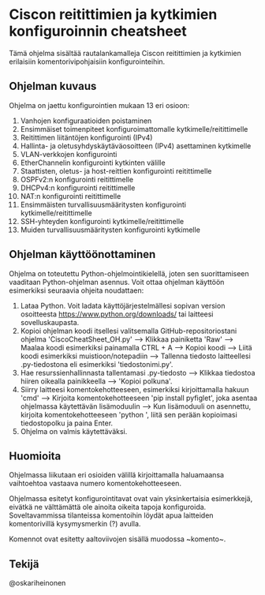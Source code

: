 # Ciscon reitittimien ja kytkimien konfiguroinnin cheatsheet

Tämä ohjelma sisältää rautalankamalleja Ciscon reitittimien ja kytkimien erilaisiin komentorivipohjaisiin konfigurointeihin. 

## Ohjelman kuvaus

Ohjelma on jaettu konfigurointien mukaan 13 eri osioon:

1. Vanhojen konfiguraatioiden poistaminen
2. Ensimmäiset toimenpiteet konfiguroimattomalle kytkimelle/reitittimelle
3. Reitittimen liitäntöjen konfigurointi (IPv4)
4. Hallinta- ja oletusyhdyskäytäväosoitteen (IPv4) asettaminen kytkimelle
5. VLAN-verkkojen konfigurointi
6. EtherChannelin konfigurointi kytkinten välille
7. Staattisten, oletus- ja host-reittien konfigurointi reitittimelle
8. OSPFv2:n konfigurointi reitittimelle
9. DHCPv4:n konfigurointi reitittimelle
10. NAT:n konfigurointi reitittimelle
11. Ensimmäisten turvallisuusmääritysten konfigurointi kytkimelle/reitittimelle
12. SSH-yhteyden konfigurointi kytkimelle/reitittimelle
13. Muiden turvallisuusmääritysten konfigurointi kytkimelle

## Ohjelman käyttöönottaminen

Ohjelma on toteutettu Python-ohjelmointikielellä, joten sen suorittamiseen vaaditaan Python-ohjelman asennus. Voit ottaa ohjelman käyttöön esimerkiksi seuraavia ohjeita noudattaen:

1. Lataa Python. Voit ladata käyttöjärjestelmällesi sopivan version osoitteesta https://www.python.org/downloads/ tai laitteesi sovelluskaupasta.
2. Kopioi ohjelman koodi itsellesi valitsemalla GitHub-repositoriostani ohjelma 'CiscoCheatSheet_OH.py' --> Klikkaa painiketta 'Raw' --> Maalaa koodi esimerkiksi painamalla CTRL + A --> Kopioi koodi --> Liitä koodi esimerkiksi muistioon/notepadiin --> Tallenna tiedosto laitteellesi .py-tiedostona eli esimerkiksi 'tiedostonimi.py'.
3. Hae resurssienhallinnasta tallentamasi .py-tiedosto --> Klikkaa tiedostoa hiiren oikealla painikkeella --> 'Kopioi polkuna'.
4. Siirry laitteesi komentokehotteeseen, esimerkiksi kirjoittamalla hakuun 'cmd' --> Kirjoita komentokehotteeseen 'pip install pyfiglet', joka asentaa ohjelmassa käytettävän lisämoduulin --> Kun lisämoduuli on asennettu, kirjoita komentokehotteeseen 'python ', liitä sen perään kopioimasi tiedostopolku ja paina Enter.
5. Ohjelma on valmis käytettäväksi.

## Huomioita

Ohjelmassa liikutaan eri osioiden välillä kirjoittamalla haluamaansa vaihtoehtoa vastaava numero komentokehotteeseen.

Ohjelmassa esitetyt konfigurointitavat ovat vain yksinkertaisia esimerkkejä, eivätkä ne välttämättä ole ainoita oikeita tapoja konfiguroida. Soveltavammissa tilanteissa komentoihin löydät apua laitteiden komentorivillä kysymysmerkin (?) avulla.

Komennot ovat esitetty aaltoviivojen sisällä muodossa ~komento~.

## Tekijä

@oskariheinonen
